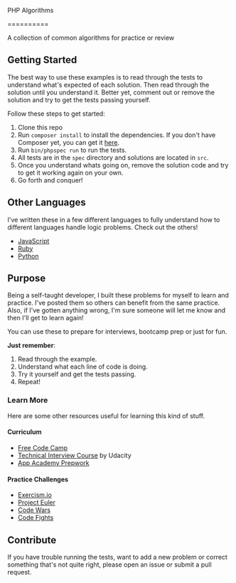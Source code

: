 PHP Algorithms

==========

A collection of common algorithms for practice or review

## Getting Started

The best way to use these examples is to read through the tests to understand what's expected of each solution. Then read through the solution until you understand it. Better yet, comment out or remove the solution and try to get the tests passing yourself.

Follow these steps to get started:

1. Clone this repo
2. Run `composer install` to install the dependencies. If you don't have Composer yet, you can get it [here](https://getcomposer.org).
3. Run `bin/phpspec run` to run the tests.
4. All tests are in the `spec` directory and solutions are located in `src`.
5. Once you understand whats going on, remove the solution code and try to get it working again on your own.
6. Go forth and conquer!

## Other Languages

I've written these in a few different languages to fully understand how to different languages handle logic problems. Check out the others!

* [JavaScript](https://github.com/daltonamitchell/js-algorithms/)
* [Ruby](https://github.com/daltonamitchell/ruby-algorithms/)
* [Python](https://github.com/daltonamitchell/python-algorithms/)

## Purpose

Being a self-taught developer, I built these problems for myself to learn and practice. I've posted them so others can benefit from the same practice. Also, if I've gotten anything wrong, I'm sure someone will let me know and then I'll get to learn again!

You can use these to prepare for interviews, bootcamp prep or just for fun.

**Just remember**:

1. Read through the example.
2. Understand what each line of code is doing.
3. Try it yourself and get the tests passing.
4. Repeat!

### Learn More

Here are some other resources useful for learning this kind of stuff.

#### Curriculum

* [Free Code Camp](http://freecodecamp.com/)
* [Technical Interview Course](https://www.udacity.com/course/technical-interview--ud513) by Udacity
* [App Academy Prepwork](https://github.com/appacademy/prep-work)

#### Practice Challenges

* [Exercism.io](http://exercism.io/)
* [Project Euler](https://projecteuler.net/)
* [Code Wars](http://www.codewars.com)
* [Code Fights](https://codefights.com)

## Contribute

If you have trouble running the tests, want to add a new problem or correct something that's not quite right, please open an issue or submit a pull request.
